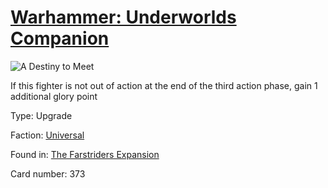 # [Warhammer: Underworlds Companion](https://guidokessels.github.io/wh-underworlds)

  

![A Destiny to Meet](https://warhammerunderworlds.com/wp-content/uploads/sites/6/2018/03/373_ENG.png)

If this fighter is not out of action at the end of the third action phase, gain 1 additional glory point

Type: Upgrade

Faction: [Universal](https://guidokessels.github.io/wh-underworlds/factions/universal)

Found in: [The Farstriders Expansion](https://guidokessels.github.io/wh-underworlds/locations/the-farstriders-expansion)

Card number: 373
